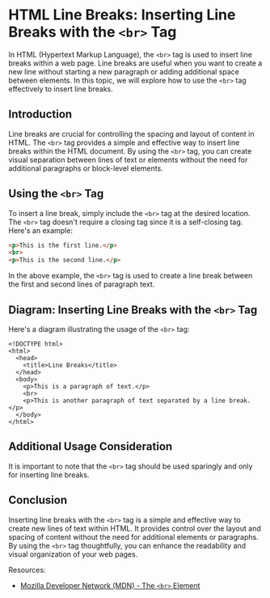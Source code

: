 # HTML Line Breaks: Inserting Line Breaks with the `<br>` Tag

In HTML (Hypertext Markup Language), the `<br>` tag is used to insert line breaks within a web page. Line breaks are useful when you want to create a new line without starting a new paragraph or adding additional space between elements. In this topic, we will explore how to use the `<br>` tag effectively to insert line breaks.

## Introduction

Line breaks are crucial for controlling the spacing and layout of content in HTML. The `<br>` tag provides a simple and effective way to insert line breaks within the HTML document. By using the `<br>` tag, you can create visual separation between lines of text or elements without the need for additional paragraphs or block-level elements.

## Using the `<br>` Tag

To insert a line break, simply include the `<br>` tag at the desired location. The `<br>` tag doesn't require a closing tag since it is a self-closing tag. Here's an example:

```html
<p>This is the first line.</p>
<br>
<p>This is the second line.</p>
```

In the above example, the `<br>` tag is used to create a line break between the first and second lines of paragraph text.

## Diagram: Inserting Line Breaks with the `<br>` Tag

Here's a diagram illustrating the usage of the `<br>` tag:

```
<!DOCTYPE html>
<html>
  <head>
    <title>Line Breaks</title>
  </head>
  <body>
    <p>This is a paragraph of text.</p>
    <br>
    <p>This is another paragraph of text separated by a line break.</p>
  </body>
</html>
```

## Additional Usage Consideration

It is important to note that the `<br>` tag should be used sparingly and only for inserting line breaks.

## Conclusion

Inserting line breaks with the `<br>` tag is a simple and effective way to create new lines of text within HTML. It provides control over the layout and spacing of content without the need for additional elements or paragraphs. By using the `<br>` tag thoughtfully, you can enhance the readability and visual organization of your web pages.

Resources:
- [Mozilla Developer Network (MDN) - The `<br>` Element](https://developer.mozilla.org/en-US/docs/Web/HTML/Element/br)
